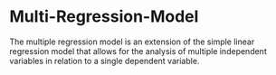 # Multi-Regression-Model
The multiple regression model is an extension of the simple linear regression model that allows for the analysis of multiple independent variables in relation to a single dependent variable. 
